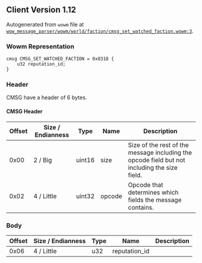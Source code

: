 ## Client Version 1.12

Autogenerated from `wowm` file at [`wow_message_parser/wowm/world/faction/cmsg_set_watched_faction.wowm:3`](https://github.com/gtker/wow_messages/tree/main/wow_message_parser/wowm/world/faction/cmsg_set_watched_faction.wowm#L3).

### Wowm Representation
```rust,ignore
cmsg CMSG_SET_WATCHED_FACTION = 0x0318 {
    u32 reputation_id;
}
```
### Header
CMSG have a header of 6 bytes.

#### CMSG Header
| Offset | Size / Endianness | Type   | Name   | Description |
| ------ | ----------------- | ------ | ------ | ----------- |
| 0x00   | 2 / Big           | uint16 | size   | Size of the rest of the message including the opcode field but not including the size field.|
| 0x02   | 4 / Little        | uint32 | opcode | Opcode that determines which fields the message contains.|
### Body
| Offset | Size / Endianness | Type | Name | Description |
| ------ | ----------------- | ---- | ---- | ----------- |
| 0x06 | 4 / Little | u32 | reputation_id |  |
